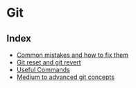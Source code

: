 # Git

## Index
- [Common mistakes and how to fix them](./Common%20mistakes%20and%20how%20to%20fix%20them/common_mistakes.md)
- [Git reset and git revert](./Git%20reset%20and%20git%20revert/git_reset_and_revert.md)
- [Useful Commands](./Useful%20commands/useful_commands.md)
- [Medium to advanced git concepts](Medium%20to%20advanced%20git%20concepts/medium_to_advanced_git_concepts.md)
